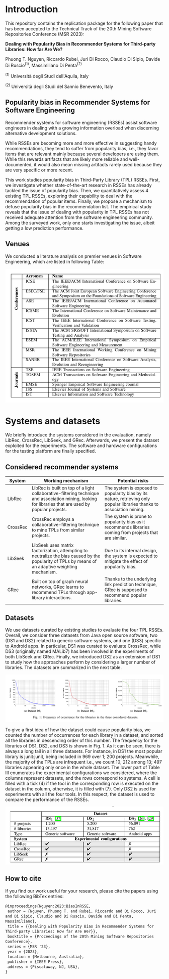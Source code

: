 # Introduction

This repository contains the replication package for the following paper that has been accepted to the Technical Track of the 20th Mining Software Repositories Conference (MSR 2023):

<b>Dealing with Popularity Bias in Recommender Systems for Third-party Libraries: How far Are We?</b>

Phuong T. Nguyen, Riccardo Rubei, Juri Di Rocco, Claudio Di Sipio, Davide Di Ruscio<sup>(1)</sup>, Massimiliano Di Penta<sup>(2)</sup>

<sup>(1)</sup> Università degli Studi dell'Aquila, Italy

<sup>(2)</sup> Università degli Studi del Sannio Benevento, Italy


## Popularity bias in Recommender Systems for Software Engineering

Recommender systems for software engineering (RSSEs) assist software engineers in dealing with a growing information overload when discerning alternative development solutions. 

While RSSEs are becoming more and more effective in suggesting handy recommendations, they tend to suffer from popularity bias, i.e., they favor items that are relevant mainly because several developers are using them. While this rewards artifacts that  are likely more reliable and well-documented, it would also mean missing artifacts rarely used because they are very specific or more recent. 

This work studies popularity bias in Third-Party Library (TPL) RSSEs. First, we investigate whether state-of-the-art research in RSSEs has already tackled the issue of popularity bias. Then, we quantitatively assess 4 existing TPL RSSEs, exploring their capability to deal with the recommendation of popular items. Finally, we propose a mechanism to defuse popularity bias in the recommendation list. The empirical study reveals that the issue of dealing with popularity in TPL RSSEs has not received adequate attention from the software engineering community. Among the surveyed work, only one starts investigating the issue, albeit getting a low prediction performance.

## Venues
We conducted a literature analysis on premier venues in Software Engineering, which are listed in following Table:

![Venues table](venue_table.png)

# Systems and datasets

We briefly introduce the systems considered in the evaluation, namely LibRec, CrossRec, LibSeek, and GRec. Afterwards, we present the dataset exploited for the
experiments. The software and hardware configurations for the testing platform are finally specified.

## Considered recommender systems

| System                                    | Working mechanism                                                                                                                                                                                                                                                                       | Potential risks                                                                                                                                                                                                                        |
|----------------------------------------------------|--------------------------------------------------------------------------------------------------------------------------------------------------------------------------------------------------------------------------------------------------------------------------------------------------|-------------------------------------------------------------------------------------------------------------------------------------------------------------------------------------------------------------------------------------------------|
| LibRec                       | LibRec is built on top of a light collaborative-filtering technique and association mining, looking for libraries that are used by popular projects. | The system is exposed to popularity bias by its nature, retrieving only popular libraries thanks to association mining.                                     |
| CrossRec          | CrossRec employs a collaborative-filtering technique to mine TPLs from similar projects.| The system is prone to popularity bias as it recommends libraries coming from projects that are similar. |
| LibSeek  | LibSeek uses matrix factorization, attempting to neutralize the bias caused by the popularity of TPLs by means of an adaptive weighting mechanism.| Due to its internal design, the system is expected to mitigate the effect of popularity bias. 
| GRec  | Built on top of graph neural networks, GRec learns to recommend TPLs through app-library interactions.| Thanks to the underlying link prediction technique, GRec is supposed to recommend popular libraries. 



## Datasets 
We use datasets curated by
existing studies to evaluate the four TPL RSSEs. Overall, we
consider three datasets from Java open source software, two
(DS1 and DS2) related to generic software systems, and one
(DS3) specific to Android apps. In particular, DS1 was curated
to evaluate CrossRec, while DS3 (originally named MALib7)
has been involved in the experiments of both LibSeek and
GRec. Finally, we introduced DS2 as an extension of DS1
to study how the approaches perform by considering a larger
number of libraries. The datasets are summarized in the next table.

![Datasets](Figure1.png)

To give a first idea of how the dataset could cause popularity
bias, we counted the number of occurrences for each library
in a dataset, and sorted all the libraries in descending order of
this number. The frequency for the libraries of DS1, DS2, and
DS3 is shown in Fig. 1. As it can be seen, there is always a
long tail in all three datasets. For instance, in DS1 the most
popular library is junit:junit, being included in 969 over 1; 200
projects. Meanwhile, the majority of the TPLs are infrequent
i.e., we count 10; 212 among 13; 497 libraries appearing only
once in the whole dataset.
The lower part of Table III enumerates the experimental
configurations we considered, where the columns represent
datasets, and the rows correspond to systems. A cell is filled
with a tick (4) if the tool in the corresponding row is executed
on the dataset in the column, otherwise, it is filled with (7).
Only DS2 is used for experiments with all the four tools. In
this respect, the dataset is used to compare the performance
of the RSSEs.

![Venues table](datasets.png)

## How to cite
If you find our work useful for your research, please cite the papers using the following BibTex entries:

```
@inproceedings{Nguyen:2023:BiasInRSSE,
 author = {Nguyen, Phuong T. and Rubei, Riccardo and Di Rocco, Juri and Di Sipio, Claudio and Di Ruscio, Davide and Di Penta, Massimiliano},
 title = {{Dealing with Popularity Bias in Recommender Systems for Third-party Libraries: How far Are We?}},
 booktitle = {Proceedings of the 20th Mining Software Repositories Conference},
 series = {MSR '23},
 year = {2023},
 location = {Melbourne, Australia},
 publisher = {IEEE Press},
 address = {Piscataway, NJ, USA},
} 

```

